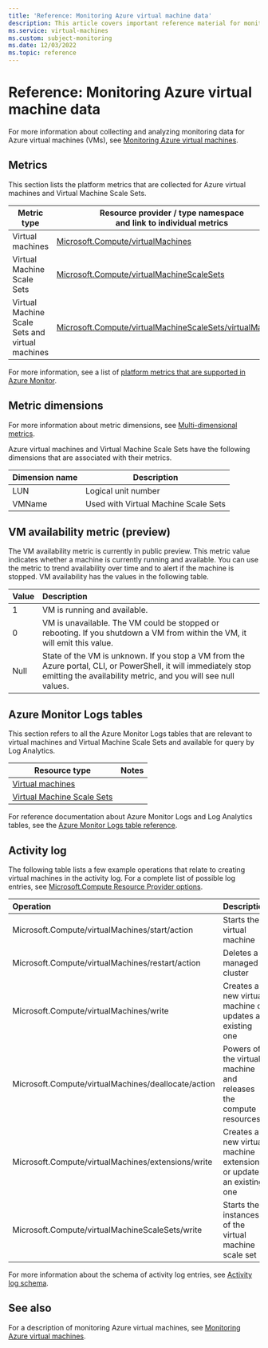 ```yaml
---
title: 'Reference: Monitoring Azure virtual machine data'
description: This article covers important reference material for monitoring Azure virtual machines.
ms.service: virtual-machines
ms.custom: subject-monitoring
ms.date: 12/03/2022
ms.topic: reference
---
```


# Reference: Monitoring Azure virtual machine data

For more information about collecting and analyzing monitoring data for Azure virtual machines (VMs), see [Monitoring Azure virtual machines](monitor-vm.md).

## Metrics

This section lists the platform metrics that are collected for Azure virtual machines and Virtual Machine Scale Sets.  

| Metric type | Resource provider / type namespace<br/> and link to individual metrics |
|-------|-----|
| Virtual machines | [Microsoft.Compute/virtualMachines](../azure-monitor/essentials/metrics-supported.md#microsoftcomputevirtualmachines) |
| Virtual Machine Scale Sets | [Microsoft.Compute/virtualMachineScaleSets](../azure-monitor/essentials/metrics-supported.md#microsoftcomputevirtualmachinescalesets)|
| Virtual Machine Scale Sets and virtual machines | [Microsoft.Compute/virtualMachineScaleSets/virtualMachines](../azure-monitor/essentials/metrics-supported.md#microsoftcomputevirtualmachinescalesetsvirtualmachines)|
For more information, see a list of [platform metrics that are supported in Azure Monitor](/azure/azure-monitor/platform/metrics-supported).

## Metric dimensions

For more information about metric dimensions, see [Multi-dimensional metrics](../azure-monitor/essentials/data-platform-metrics.md#multi-dimensional-metrics).

Azure virtual machines and Virtual Machine Scale Sets have the following dimensions that are associated with their metrics.

| Dimension name | Description |
| ------------------- | ----------------- |
| LUN | Logical unit number |
| VMName | Used with Virtual Machine Scale Sets |

## VM availability metric (preview)
The VM availability metric is currently in public preview. This metric value indicates whether a machine is currently running and available. You can use the metric to trend availability over time and to alert if the machine is stopped. VM availability has the values in the following table.

| Value | Description |
|:---|:---|
| 1 | VM is running and available. | 
| 0 | VM is unavailable. The VM could be stopped or rebooting. If you shutdown a VM from within the VM, it will emit this value. |
| Null | State of the VM is unknown. If you stop a VM from the Azure portal, CLI, or PowerShell, it will immediately stop emitting the availability metric, and you will see null values. |


## Azure Monitor Logs tables

This section refers to all the Azure Monitor Logs tables that are relevant to virtual machines and Virtual Machine Scale Sets and available for query by Log Analytics. 

|Resource type | Notes |
|-------|-----|
| [Virtual machines](/azure/azure-monitor/reference/tables/tables-resourcetype#virtual-machines) | |
| [Virtual Machine Scale Sets](/azure/azure-monitor/reference/tables/tables-resourcetype#virtual-machine-scale-sets) | |

For reference documentation about Azure Monitor Logs and Log Analytics tables, see the [Azure Monitor Logs table reference](/azure/azure-monitor/reference/tables/tables-resourcetype).

## Activity log

The following table lists a few example operations that relate to creating virtual machines in the activity log. For a complete list of possible log entries, see [Microsoft.Compute Resource Provider options](../role-based-access-control/resource-provider-operations.md#compute).

| Operation | Description |
|:---|:---|
| Microsoft.Compute/virtualMachines/start/action | Starts the virtual machine |
| Microsoft.Compute/virtualMachines/restart/action | Deletes a managed cluster |
| Microsoft.Compute/virtualMachines/write | Creates a new virtual machine or updates an existing one |
| Microsoft.Compute/virtualMachines/deallocate/action | Powers off the virtual machine and releases the compute resources |
| Microsoft.Compute/virtualMachines/extensions/write | Creates a new virtual machine extension or updates an existing one |
| Microsoft.Compute/virtualMachineScaleSets/write | Starts the instances of the virtual machine scale set |

For more information about the schema of activity log entries, see [Activity log schema](../azure-monitor/essentials/activity-log-schema.md). 


## See also

For a description of monitoring Azure virtual machines, see [Monitoring Azure virtual machines](../virtual-machines/monitor-vm.md).
